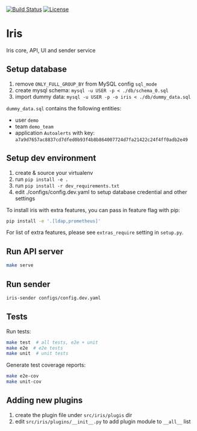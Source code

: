 [![Build Status](https://travis-ci.org/linkedin/iris.svg?branch=master)](https://travis-ci.org/linkedin/iris)
[![License](https://img.shields.io/badge/License-BSD%202--Clause-orange.svg)](https://opensource.org/licenses/BSD-2-Clause)

Iris
========

Iris core, API, UI and sender service


Setup database
--------------

1. remove `ONLY_FULL_GROUP_BY` from MySQL config `sql_mode`
1. create mysql schema: `mysql -u USER -p < ./db/schema_0.sql`
1. import dummy data: `mysql -u USER -p -o iris < ./db/dummy_data.sql`

`dummy_data.sql` contains the following entities:
  * user `demo`
  * team `demo_team`
  * application `Autoalerts` with key: `a7a9d7657ac8837cd7dfed0b93f4b8b864007724d7fa21422c24f4ff0adb2e49`


Setup dev environment
---------------------

1. create & source your virtualenv
1. run `pip install -e .`
1. run `pip install -r dev_requirements.txt`
1. edit ./configs/config.dev.yaml to setup database credential and other settings

To install iris with extra features, you can pass in feature flag with pip:

```bash
pip install -e '.[ldap,prometheus]'
```

For list of extra features, please see `extras_require` setting in `setup.py`.


Run API server
--------------

```bash
make serve
```


Run sender
---------

```bash
iris-sender configs/config.dev.yaml
```


Tests
-----

Run tests:

```bash
make test  # all tests, e2e + unit
make e2e  # e2e tests
make unit  # unit tests
```

Generate test coverage reports:

```bash
make e2e-cov
make unit-cov
```


Adding new plugins
------------------

1. create the plugin file under `src/iris/plugis` dir
1. edit `src/iris/plugins/__init__.py` to add plugin module to `__all__` list
